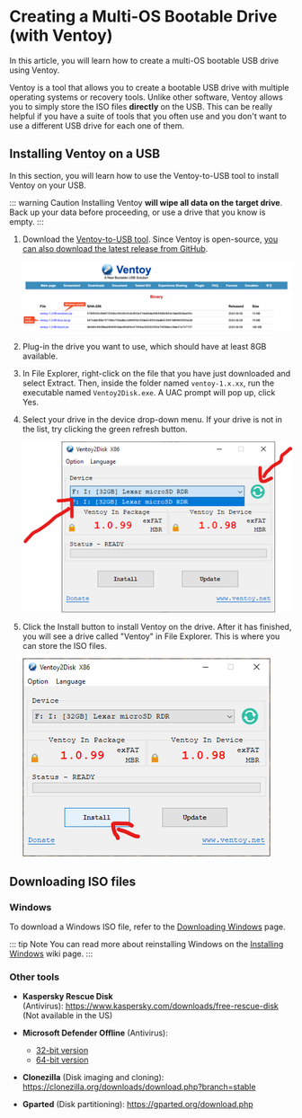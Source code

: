 # Creating a Multi-OS Bootable Drive (with Ventoy)
In this article, you will learn how to create a multi-OS bootable USB drive using Ventoy.

Ventoy is a tool that allows you to create a bootable USB drive with multiple operating systems or recovery tools. Unlike other software, Ventoy allows you to simply store the ISO files **directly** on the USB. This can be really helpful if you have a suite of tools that you often use and you don't want to use a different USB drive for each one of them.

## Installing Ventoy on a USB
In this section, you will learn how to use the Ventoy-to-USB tool to install Ventoy on your USB.

::: warning Caution
Installing Ventoy **will wipe all data on the target drive**. Back up your data before proceeding, or use a drive that you know is empty.
:::

1. Download the [Ventoy-to-USB tool](https://www.ventoy.net/en/download.html). Since Ventoy is open-source, [you can also download the latest release from GitHub](https://github.com/ventoy/Ventoy/releases).

    ![Download page of Ventoy](<img/ventoy/Ventoy download.png>)

2. Plug-in the drive you want to use, which should have at least 8GB available.

3. In File Explorer, right-click on the file that you have just downloaded and select Extract. Then, inside the folder named `ventoy-1.x.xx`, run the executable named `Ventoy2Disk.exe`. A UAC prompt will pop up, click Yes.

4. Select your drive in the device drop-down menu. If your drive is not in the list, try clicking the green refresh button.

    ![Select USB](<img/ventoy/Ventoy screen.png>)
    
5. Click the Install button to install Ventoy on the drive. After it has finished, you will see a drive called "Ventoy" in File Explorer. This is where you can store the ISO files.

    ![Click on Install button](img/ventoy/Install.png)

## Downloading ISO files
### Windows
To download a Windows ISO file, refer to the [Downloading Windows](./downloading-windows.md) page.


::: tip Note
You can read more about reinstalling Windows on the [Installing Windows](installing-windows) wiki page.
:::

### Other tools
- **Kaspersky Rescue Disk** (Antivirus): https://www.kaspersky.com/downloads/free-rescue-disk (Not available in the US)

- **Microsoft Defender Offline** (Antivirus):
    - [32-bit version](https://go.microsoft.com/fwlink/?LinkID=234123)
    - [64-bit version](https://go.microsoft.com/fwlink/?LinkID=234124)

- **Clonezilla** (Disk imaging and cloning): https://clonezilla.org/downloads/download.php?branch=stable

- **Gparted** (Disk partitioning): https://gparted.org/download.php
